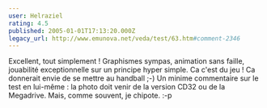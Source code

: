 ```yaml
---
user: Helraziel
rating: 4.5
published: 2005-01-01T17:13:20.000Z
legacy_url: http://www.emunova.net/veda/test/63.htm#comment-2346
---
```

Excellent, tout simplement ! Graphismes sympas, animation sans faille, jouabilité exceptionnelle sur un principe hyper simple. Ca c'est du jeu ! Ca donnerait envie de se mettre au handball ;-)
Un minime commentaire sur le test en lui-même : la photo doit venir de la version CD32 ou de la Megadrive. Mais, comme souvent, je chipote. :-p